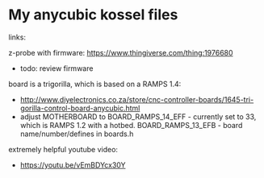 # My anycubic kossel files

links:

z-probe with firmware: https://www.thingiverse.com/thing:1976680

-    todo: review firmware

board is a trigorilla, which is based on a RAMPS 1.4: 
 
-   http://www.diyelectronics.co.za/store/cnc-controller-boards/1645-tri-gorilla-control-board-anycubic.html
-    adjust MOTHERBOARD to BOARD_RAMPS_14_EFF -    currently set to 33, which is RAMPS 1.2 with a hotbed. BOARD_RAMPS_13_EFB -    board name/number/defines in boards.h

extremely helpful youtube video:

-    https://youtu.be/vEmBDYcx30Y
